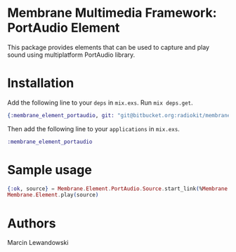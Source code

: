 # Membrane Multimedia Framework: PortAudio Element

This package provides elements that can be used to capture and play sound
using multiplatform PortAudio library.


# Installation

Add the following line to your `deps` in `mix.exs`.  Run `mix deps.get`.

```elixir
{:membrane_element_portaudio, git: "git@bitbucket.org:radiokit/membrane-element-portaudio.git"}
```

Then add the following line to your `applications` in `mix.exs`.

```elixir
:membrane_element_portaudio
```

# Sample usage

```elixir
{:ok, source} = Membrane.Element.PortAudio.Source.start_link(%Membrane.Element.PortAudio.SourceOptions{})
Membrane.Element.play(source)
```


# Authors

Marcin Lewandowski
